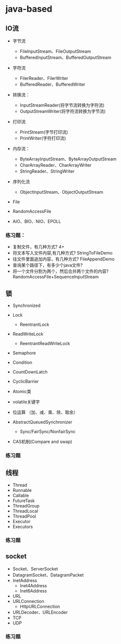 # java-based


## IO流
- 字节流
  - FileInputStream、FileOutputStream
  - BufferedInputStream、BufferedOutputStream
- 字符流
  - FilerReader、FilerWriter
  - BufferedReader、BufferedWriter
- 转换流：
  - InputStreamReader(将字节流转换为字符流)
  - OutputStreamWriter(将字符流转换为字节流)
- 打印流
  - PrintStream(字节打印流)
  - PrintWriter(字符打印流)
- 内存流：
  - ByteArrayInputStream、ByteArrayOutputStream
  - CharArrayReader、CharArrayWriter
  - StringReader、StringWriter
- 序列化流
  - ObjectInputStream、ObjectOutputStream
    
- File
- RandomAccessFile

- AIO、BIO、NIO、EPOLL

### 练习题：
- 复制文件，有几种方式? 4+
- 将文本写入文件内容,有几种方式? StringToFileDemo
- 往文件里面追加内容，有几种方式? FileAppendDemo
- 查询某个路径下，有多少个java文件?
- 将一个文件分割为两个，然后合并两个文件的内容? RandomAccessFile+SequenceInputStream

## 锁
- Synchronized
- Lock
  - ReentrantLock
- ReadWriteLock
  - ReentrantReadWriteLock
- Semaphore
- Condition
- CountDownLatch
- CyclicBarrier  
- Atomic类
- volatile关键字  

- 位运算 （加、减、乘、除、取余）
- AbstractQueuedSynchronizer
  - Sync/FairSync/NonfairSync
- CAS机制(Compare and swap)

### 练习题


## 线程
- Thread
- Runnable
- Callable
- FutureTask  
- ThreadGroup
- ThreadLocal
- ThreadPool
- Executor
- Executors

### 练习题


## socket
- Socket、ServerSocket
- DatagramSocket、DatagramPacket
- InetAddress
  - Inet4Address
  - Inet6Address
- URL
- URLConnection
  - HttpURLConnection
- URLDecoder、URLEncoder
- TCP
- UDP

### 练习题
